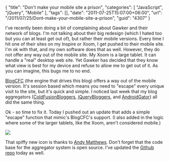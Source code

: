 {
	"title": "Don't make your mobile site a prison",
	"categories": [
		"JavaScript",
		"jQuery",
		"Mobile"
	],
	"tags": [],
	"date": "2011-07-25T15:07:00+06:00",
	"url": "/2011/07/25/Dont-make-your-mobile-site-a-prison",
	"guid": "4307"
}

I've recently been doing a bit of complaining about Gawker and their network of blogs. I'm not talking about their big redesign (which I hated too but you can at least get out of), but rather their mobile versions. Every time I hit one of their sites on my Inspire or Xoom, I get pushed to their mobile site. I'm ok with that, and my own software does that as well. However, they do not offer any way out of the mobile site. My Xoom is a large tablet. It can handle a "real" desktop web site. Yet Gawker has decided that they know what view is best for my device and refuse to allow me to get out of it. As you can imagine, this bugs me to no end. 

<a href="http://www.blogcfc.com">BlogCFC</a> (the engine that drives this blog) offers a way out of the mobile version. It's session based which means you need to "escape" every unique visit to the site, but it's quick and simple. I noticed last week that my blog aggregators (<a href="http://www.coldfusionbloggers.org">ColdFusionBloggers</a>, <a href="http://www.jquerybloggers.com">jQueryBloggers</a>, and <a href="http://www.androidgator.com">AndroidGator</a>) all did the same thing. 

Ok - so time to fix it. Today I pushed out an update that adds a simple "escape" function that mimic's BlogCFC's support. (I also added in the logic where some of the larger tablets, like the Xoom, aren't considered mobile.)

<img src="https://static.raymondcamden.com/images/ScreenClip145.png" />


That spiffy new icon is thanks to <a href="http://www.andymatthews.net/">Andy Matthews</a>. Don't forget that the code base for the aggregator system is open source. I've updated the <a href="https://github.com/cfjedimaster/ColdFusion-Blog-Aggregator">Github repo</a> today as well.